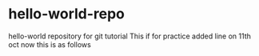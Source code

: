 # hello-world-repo
hello-world repository for git tutorial
This if for practice
added line on 11th oct
now this is as follows
